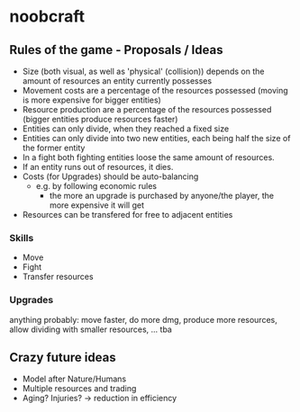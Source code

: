 # noobcraft

## Rules of the game - Proposals / Ideas 

* Size (both visual, as well as 'physical' (collision)) depends on the amount of resources an entity currently possesses
* Movement costs are a percentage of the resources possessed (moving is more expensive for bigger entities)
* Resource production are a percentage of the resources possessed (bigger entities produce resources faster)
* Entities can only divide, when they reached a fixed size
* Entities can only divide into two new entities, each being half the size of the former entity
* In a fight both fighting entities loose the same amount of resources.
* If an entity runs out of resources, it dies.
* Costs (for Upgrades) should be auto-balancing
  * e.g. by following economic rules
    * the more an upgrade is purchased by anyone/the player, the more expensive it will get
* Resources can be transfered for free to adjacent entities

### Skills
* Move
* Fight
* Transfer resources

### Upgrades
anything probably: move faster, do more dmg, produce more resources, allow dividing with smaller resources, ...
tba

## Crazy future ideas
* Model after Nature/Humans
* Multiple resources and trading
* Aging? Injuries? -> reduction in efficiency
